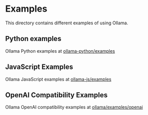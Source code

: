 # Examples

This directory contains different examples of using Ollama.

## Python examples
Ollama Python examples at [ollama-python/examples](https://github.com/ollama/ollama-python/tree/main/examples)


## JavaScript Examples
Ollama JavaScript examples at [ollama-js/examples](https://github.com/ollama/ollama-js/tree/main/examples)


## OpenAI Compatibility Examples
Ollama OpenAI compatibility examples at [ollama/examples/openai](../docs/openai.md)

